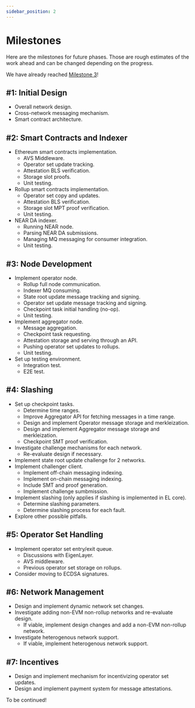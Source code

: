 ```yaml
---
sidebar_position: 2
---
```


# Milestones

Here are the milestones for future phases. Those are rough estimates of the
work ahead and can be changed depending on the progress.

We have already reached [Milestone 3](#3-node-development)!

## #1: Initial Design

* Overall network design.
* Cross-network messaging mechanism.
* Smart contract architecture.

## #2: Smart Contracts and Indexer

* Ethereum smart contracts implementation.
    * AVS Middleware.
    * Operator set update tracking.
    * Attestation BLS verification.
    * Storage slot proofs.
    * Unit testing.
* Rollup smart contracts implementation.
    * Operator set copy and updates.
    * Attestation BLS verification.
    * Storage slot MPT proof verification.
    * Unit testing.
* NEAR DA indexer.
    * Running NEAR node.
    * Parsing NEAR DA submissions.
    * Managing MQ messaging for consumer integration.
    * Unit testing.

## #3: Node Development

* Implement operator node.
    * Rollup full node communication.
    * Indexer MQ consuming.
    * State root update message tracking and signing.
    * Operator set update message tracking and signing.
    * Checkpoint task initial handling (no-op).
    * Unit testing.
* Implement aggregator node.
    * Message aggregation.
    * Checkpoint task requesting.
    * Attestation storage and serving through an API.
    * Pushing operator set updates to rollups.
    * Unit testing.
* Set up testing environment.
    * Integration test.
    * E2E test.

## #4: Slashing
* Set up checkpoint tasks.
    * Determine time ranges.
    * Improve Aggregator API for fetching messages in a time range.
    * Design and implement Operator message storage and merkleization.
    * Design and implement Aggregator message storage and merkleization.
    * Checkpoint SMT proof verification.
* Investigate challenge mechanisms for each network.
    * Re-evaluate design if necessary.
* Implement state root update challenge for 2 networks.
* Implement challenger client.
    * Implement off-chain messaging indexing.
    * Implement on-chain messaging indexing.
    * Include SMT and proof generation.
    * Implement challenge sumbmission.
* Implement slashing (only applies if slashing is implemented in EL core).
    * Determine slashing parameters.
    * Determine slashing process for each fault.
* Explore other possible pitfalls.

## #5: Operator Set Handling
* Implement operator set entry/exit queue.
    * Discussions with EigenLayer.
    * AVS middleware.
    * Previous operator set storage on rollups.
* Consider moving to ECDSA signatures.

## #6: Network Management
* Design and implement dynamic network set changes.
* Investigate adding non-EVM non-rollup networks and re-evaluate design.
    * If viable, implement design changes and add a non-EVM non-rollup network.
* Investigate heterogenous network support.
    * If viable, implement heterogenous network support.

## #7: Incentives
* Design and implement mechanism for incentivizing operator set updates.
* Design and implement payment system for message attestations.

To be continued!
